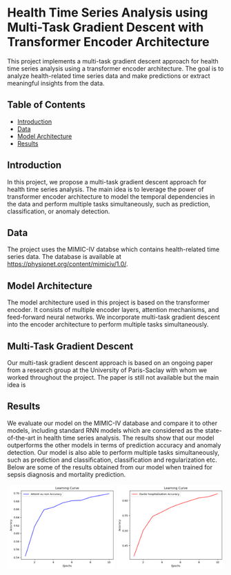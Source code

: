 # Health Time Series Analysis using Multi-Task Gradient Descent with Transformer Encoder Architecture

This project implements a multi-task gradient descent approach for health time series analysis using a transformer encoder architecture. The goal is to analyze health-related time series data and make predictions or extract meaningful insights from the data.

## Table of Contents

- [Introduction](#introduction)
- [Data](#data)
- [Model Architecture](#model-architecture)
- [Results](#results)

## Introduction

In this project, we propose a multi-task gradient descent approach for health time series analysis. The main idea is to leverage the power of transformer encoder architecture to model the temporal dependencies in the data and perform multiple tasks simultaneously, such as prediction, classification, or anomaly detection.


## Data

The project uses the MIMIC-IV databse which contains health-related time series data. The database is available at https://physionet.org/content/mimiciv/1.0/.

## Model Architecture

The model architecture used in this project is based on the transformer encoder. It consists of multiple encoder layers, attention mechanisms, and feed-forward neural networks. We incorporate multi-task gradient descent into the encoder architecture to perform multiple tasks simultaneously.

## Multi-Task Gradient Descent

Our multi-task gradient descent approach is based on an ongoing paper from a research group at the University of Paris-Saclay with whom we worked throughout the project. The paper is still not available but the main idea is 


## Results

We evaluate our model on the MIMIC-IV database and compare it to other models, including standard RNN models which are considered as the state-of-the-art in health time series analysis. The results show that our model outperforms the other models in terms of prediction accuracy and anomaly detection. Our model is also able to perform multiple tasks simultaneously, such as prediction and classification, classification and regularization etc. Below are some of the results obtained from our model when trained for sepsis diagnosis and mortality prediction.
<div style="display: flex;">
    <div style="flex: 50%; padding: 2px;">
        <img src="atteintornot.png" alt="Alt Text" style="width: 100%;">
    </div>
    <div style="flex: 50%; padding: 2px;">
        <img src="duration.png" alt="Alt Text" style="width: 100%;">
    </div>
</div>
